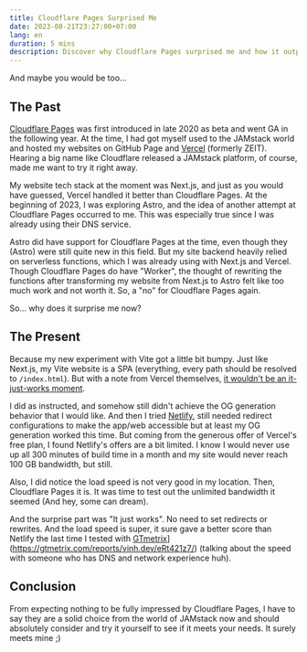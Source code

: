 ```yaml
---
title: Cloudflare Pages Surprised Me
date: 2023-08-21T23:27:00+07:00
lang: en
duration: 5 mins
description: Discover why Cloudflare Pages surprised me and how it outperformed other JAMstack platforms. Learn from my experience with Next.js, Astro, and Vite.
---
```


And maybe you would be too...

## The Past

[<span i-simple-icons-cloudflarepages /> Cloudflare Pages](https://pages.cloudflare.com/) was first introduced in late 2020 as beta and went GA in the following year. At the time, I had got myself used to the JAMstack world and hosted my websites on GitHub Page and [<span i-simple-icons-vercel /> Vercel](https://vercel.com/) (formerly ZEIT). Hearing a big name like Cloudflare released a JAMstack platform, of course, made me want to try it right away.

My website tech stack at the moment was Next.js, and just as you would have guessed, Vercel handled it better than Cloudflare Pages. At the beginning of 2023, I was exploring Astro, and the idea of another attempt at Cloudflare Pages occurred to me. This was especially true since I was already using their DNS service.

Astro did have support for Cloudflare Pages at the time, even though they (Astro) were still quite new in this field. But my site backend heavily relied on serverless functions, which I was already using with Next.js and Vercel. Though Cloudflare Pages do have "Worker", the thought of rewriting the functions after transforming my website from Next.js to Astro felt like too much work and not worth it. So, a "no" for Cloudflare Pages again.

So... why does it surprise me now?

## The Present

Because my new experiment with Vite got a little bit bumpy. Just like Next.js, my Vite website is a SPA (everything, every path should be resolved to `/index.html`). But with a note from Vercel themselves, [it wouldn't be an it-just-works moment](https://vercel.com/docs/frameworks/vite#using-vite-to-make-spas).

I did as instructed, and somehow still didn't achieve the OG generation behavior that I would like. And then I tried [<span i-simple-icons-netlify /> Netlify](https://www.netlify.com), still needed redirect configurations to make the app/web accessible but at least my OG generation worked this time. But coming from the generous offer of Vercel's free plan, I found Netlify's offers are a bit limited. I know I would never use up all 300 minutes of build time in a month and my site would never reach 100 GB bandwidth, but still.

Also, I did notice the load speed is not very good in my location. Then, Cloudflare Pages it is. It was time to test out the unlimited bandwidth it seemed (And hey, some can dream).

And the surprise part was "It just works". No need to set redirects or rewrites. And the load speed is super, it sure gave a better score than Netlify the last time I tested with [GTmetrix](https://gtmetrix.com/reports/vinh.dev/eRt421z7/)](https://gtmetrix.com/reports/vinh.dev/eRt421z7/) (talking about the speed with someone who has DNS and network experience huh).

## Conclusion

From expecting nothing to be fully impressed by Cloudflare Pages, I have to say they are a solid choice from the world of JAMstack now and should absolutely consider and try it yourself to see if it meets your needs. It surely meets mine ;)
